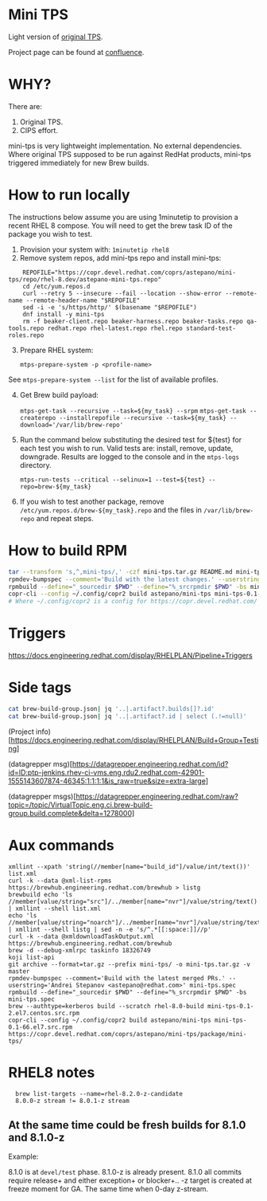 # Mini TPS

Light version of [original TPS].

Project page can be found at [confluence].

# WHY?

There are:

1. Original TPS.
2. CIPS effort.

mini-tps is very lightweight implementation. No external dependencies.
Where original TPS supposed to be run against RedHat products, mini-tps
triggered immediately for new Brew builds.

# How to run locally

The instructions below assume you are using 1minutetip to provision a recent RHEL 8 compose. You will need to get the brew task ID of the package you wish to test. 

1. Provision your system with: `1minutetip rhel8`
2. Remove system repos, add mini-tps repo and install mini-tps:

```
    REPOFILE="https://copr.devel.redhat.com/coprs/astepano/mini-tps/repo/rhel-8.dev/astepano-mini-tps.repo"
    cd /etc/yum.repos.d
    curl --retry 5 --insecure --fail --location --show-error --remote-name --remote-header-name "$REPOFILE"
    sed -i -e 's/https/http/' $(basename "$REPOFILE")
    dnf install -y mini-tps
    rm -f beaker-client.repo beaker-harness.repo beaker-tasks.repo qa-tools.repo redhat.repo rhel-latest.repo rhel.repo standard-test-roles.repo
```

3. Prepare RHEL system:

    `mtps-prepare-system -p <profile-name>`

See `mtps-prepare-system --list` for the list of available profiles.

4. Get Brew build payload:

    `mtps-get-task --recursive --task=${my_task} --srpm`
    `mtps-get-task --createrepo --installrepofile --recursive --task=${my_task} --download='/var/lib/brew-repo'`

5. Run the command below substituting the desired test for ${test} for each test you wish to run. Valid tests are: install, remove, update, downgrade. Results are logged to the console and in the `mtps-logs` directory.

    `mtps-run-tests --critical --selinux=1 --test=${test} --repo=brew-${my_task}`

6. If you wish to test another package, remove `/etc/yum.repos.d/brew-${my_task}.repo` and the files in `/var/lib/brew-repo` and repeat steps.

# How to build RPM

```sh
tar --transform 's,^,mini-tps/,' -czf mini-tps.tar.gz README.md mini-tps.conf mtps-* profiles/
rpmdev-bumpspec --comment='Build with the latest changes.' --userstring='Andrei Stepanov <astepano@redhat.com>' mini-tps.spec
rpmbuild --define="_sourcedir $PWD" --define="%_srcrpmdir $PWD" -bs mini-tps.spec
copr-cli --config ~/.config/copr2 build astepano/mini-tps mini-tps-0.1-29.el7.src.rpm
# Where ~/.config/copr2 is a config for https://copr.devel.redhat.com/
```

# Triggers

https://docs.engineering.redhat.com/display/RHELPLAN/Pipeline+Triggers

# Side tags

```sh
cat brew-build-group.json| jq '..|.artifact?.builds[]?.id'
cat brew-build-group.json| jq '..|.artifact?.id | select (.!=null)'
```

(Project info)[https://docs.engineering.redhat.com/display/RHELPLAN/Build+Group+Testing]

(datagrepper msg)[https://datagrepper.engineering.redhat.com/id?id=ID:ptp-jenkins.rhev-ci-vms.eng.rdu2.redhat.com-42901-1555143607874-46345:1:1:1:1&is_raw=true&size=extra-large]

(datagrepper msgs)[https://datagrepper.engineering.redhat.com/raw?topic=/topic/VirtualTopic.eng.ci.brew-build-group.build.complete&delta=1278000]


[original TPS]: https://wiki.test.redhat.com/ReferenceManual/Tps
[confluence]: https://docs.engineering.redhat.com/display/RHELPLAN/Installability+Testing

# Aux commands

```
xmllint --xpath 'string(//member[name="build_id"]/value/int/text())' list.xml
curl -k --data @xml-list-rpms https://brewhub.engineering.redhat.com/brewhub > listg
brewbuild echo 'ls //member[value/string="src"]/../member[name="nvr"]/value/string/text()' | xmllint --shell list.xml 
echo 'ls //member[value/string="noarch"]/../member[name="nvr"]/value/string/text()' | xmllint --shell listg | sed -n -e 's/^.*[[:space:]]//p' 
curl -k --data @xmldownloadTaskOutput.xml https://brewhub.engineering.redhat.com/brewhub 
brew -d --debug-xmlrpc taskinfo 18326749    
koji list-api
git archive --format=tar.gz --prefix mini-tps/ -o mini-tps.tar.gz -v master
rpmdev-bumpspec --comment='Build with the latest merged PRs.' --userstring='Andrei Stepanov <astepano@redhat.com>' mini-tps.spec
rpmbuild --define="_sourcedir $PWD" --define="%_srcrpmdir $PWD" -bs mini-tps.spec
brew --authtype=kerberos build --scratch rhel-8.0-build mini-tps-0.1-2.el7.centos.src.rpm
copr-cli --config ~/.config/copr2 build astepano/mini-tps mini-tps-0.1-66.el7.src.rpm
https://copr.devel.redhat.com/coprs/astepano/mini-tps/package/mini-tps/
```

# RHEL8 notes

```
  brew list-targets --name=rhel-8.2.0-z-candidate
  8.0.0-z stream != 8.0.1-z stream
```

## At the same time could be fresh builds for 8.1.0 and 8.1.0-z

Example:

8.1.0 is at `devel/test` phase.
8.1.0-z is already present.
8.1.0 all commits require release+ and either exception+ or blocker+..
-z target is created at freeze moment for GA. The same time when 0-day
z-stream.
